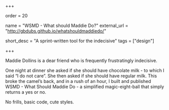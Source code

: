 +++

order = 20

name = "WSMD - What should Maddie Do?"
external_url = "http://gbdubs.github.io/whatshouldmaddiedo/"

short_desc = "A sprint-written tool for the indecisive"
tags = ["design"]

+++

Maddie Dollins is a dear friend who is frequently frustratingly indecisive. 

One night at dinner she asked if she should have chocolate milk - to which I said “I do not care”. She then asked if she should have regular milk. This broke the camel’s back, and in a rush of an hour, I built and published WSMD - What Should Maddie Do - a simplified magic-eight-ball that simply returns a yes or no.

No frills, basic code, cute styles. 
